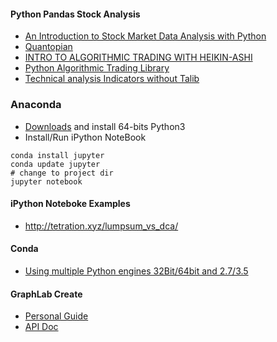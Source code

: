#### Python Pandas Stock Analysis
* [An Introduction to Stock Market Data Analysis with Python](https://ntguardian.wordpress.com/2016/09/19/introduction-stock-market-data-python-1/)
* [Quantopian](https://www.quantopian.com/home)
* [INTRO TO ALGORITHMIC TRADING WITH HEIKIN-ASHI](https://quantiacs.com/Blog/Intro-to-Algorithmic-Trading-with-Heikin-Ashi.aspx)
* [Python Algorithmic Trading Library](http://gbeced.github.io/pyalgotrade/)
* [Technical analysis Indicators without Talib](https://www.quantopian.com/posts/technical-analysis-indicators-without-talib-code)

### Anaconda
* [Downloads](https://www.continuum.io/downloads) and install 64-bits Python3
* Install/Run iPython NoteBook
```
conda install jupyter
conda update jupyter
# change to project dir
jupyter notebook
```
#### iPython Noteboke Examples
* http://tetration.xyz/lumpsum_vs_dca/

#### Conda
* [Using multiple Python engines 32Bit/64bit and 2.7/3.5](http://stackoverflow.com/questions/33709391/using-multiple-python-engines-32bit-64bit-and-2-7-3-5)

#### GraphLab Create
* [Personal Guide]( https://turi.com/download/install-graphlab-create.html?email=time2036%40gmail.com&key=0360-B08B-4F11-BC43-60C5-4A1E-AB71-8BF4&utm_medium=email&utm_source=transactional&utm_campaign=beta_registration_confirmation)
* [API Doc](https://turi.com/products/create/docs/)

